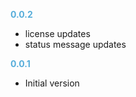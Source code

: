 
**<span style="color:#56adda">0.0.2</span>**
- license updates
- status message updates

**<span style="color:#56adda">0.0.1</span>**
- Initial version
